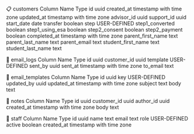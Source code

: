 📋 customers
Column Name	Type
id	uuid
created_at	timestamp with time zone
updated_at	timestamp with time zone
advisor_id	uuid
support_id	uuid
start_date	date
transfer	boolean
step	USER-DEFINED
step1_converted	boolean
step1_using_esa	boolean
step2_consent	boolean
step2_payment	boolean
completed_at	timestamp with time zone
parent_first_name	text
parent_last_name	text
parent_email	text
student_first_name	text
student_last_name	text

📨 email_logs
Column Name	Type
id	uuid
customer_id	uuid
template	USER-DEFINED
sent_by	uuid
sent_at	timestamp with time zone
to_email	text

📄 email_templates
Column Name	Type
id	uuid
key	USER-DEFINED
updated_by	uuid
updated_at	timestamp with time zone
subject	text
body	text

🧠 notes
Column Name	Type
id	uuid
customer_id	uuid
author_id	uuid
created_at	timestamp with time zone
body	text

👥 staff
Column Name	Type
id	uuid
name	text
email	text
role	USER-DEFINED
active	boolean
created_at	timestamp with time zone
